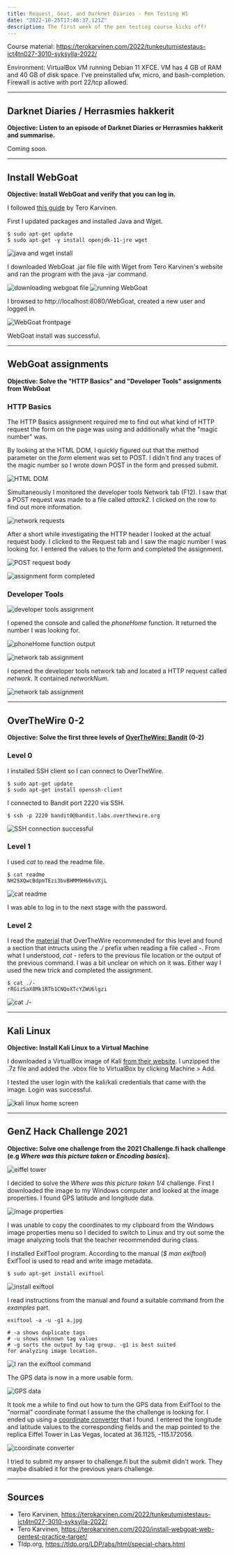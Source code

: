 ```yaml
---
title: Request, Goat, and Darknet Diaries - Pen Testing W1
date: "2022-10-25T17:46:37.121Z"
description: The first week of the pen testing course kicks off!
---
```


Course material: https://terokarvinen.com/2022/tunkeutumistestaus-ict4tn027-3010-syksylla-2022/

Environment: VirtualBox VM running Debian 11 XFCE. VM has 4 GB of RAM and 40 GB of disk space. I've preinstalled ufw, micro, and bash-completion. Firewall is active with port 22/tcp allowed.

---

## Darknet Diaries / Herrasmies hakkerit

**Objective: Listen to an episode of Darknet Diaries or Herrasmies hakkerit and summarise.**

Coming soon.

---

## Install WebGoat

**Objective: Install WebGoat and verify that you can log in.**

I followed [this guide](https://terokarvinen.com/2020/install-webgoat-web-pentest-practice-target/) by Tero Karvinen.

First I updated packages and installed Java and Wget.

```
$ sudo apt-get update
$ sudo apt-get -y install openjdk-11-jre wget
``` 

![java and wget install](f1.PNG)

I downloaded WebGoat .jar file file with Wget from Tero Karvinen's website and ran the program with the java -jar command.

![downloading webgoat file](f2.PNG)
![running WebGoat](f3.PNG)

I browsed to http://localhost:8080/WebGoat, created a new user and logged in.

![WebGoat frontpage](f4.PNG)

WebGoat install was successful.

---

## WebGoat assignments

**Objective: Solve the "HTTP Basics" and "Developer Tools" assignments from WebGoat**

### HTTP Basics

The HTTP Basics assignment required me to find out what kind of HTTP request the form on the page was using and additionally what the "magic number" was.

By looking at the HTML DOM, I quickly figured out that the method parameter on the *form* element was set to POST. I didn't find any traces of the magic number so I wrote down POST in the form and pressed submit.

![HTML DOM](f6.PNG)

Simultaneously I monitored the developer tools Network tab (F12). I saw that a POST request was made to a file called *attack2*. I clicked on the row to find out more information.

![network requests](f7.PNG)

After a short while investigating the HTTP header I looked at the actual request body. I clicked to the Request tab and I saw the magic number I was looking for. I entered the values to the form and completed the assignment.

![POST request body](f5.PNG)

![assignment form completed](f8.PNG)

### Developer Tools

![developer tools assignment](f9.PNG)

I opened the console and called the *phoneHome* function. It returned the number I was looking for.

![phoneHome function output](f10.PNG)

![network tab assignment](f12.PNG)

I opened the developer tools network tab and located a HTTP request called *network*. It contained *networkNum*.

![network tab assignment](f11.PNG)

---

## OverTheWire 0-2

**Objective: Solve the first three levels of [OverTheWire: Bandit](https://overthewire.org/wargames/bandit/) (0-2)**

### Level 0

I installed SSH client so I can connect to OverTheWire.

```
$ sudo apt-get update
$ sudo apt-get install openssh-client
```

I connected to Bandit port 2220 via SSH.

```
$ ssh -p 2220 bandit0@bandit.labs.overthewire.org
```

![SSH connection successful](f13.PNG)

### Level 1

I used *cat* to read the readme file.

```
$ cat readme
NH2SXQwcBdpmTEzi3bvBHMM9H66vVXjL
```

![cat readme](f14.PNG)

I was able to log in to the next stage with the password.

### Level 2

I read the [material](https://tldp.org/LDP/abs/html/special-chars.html) that OverTheWire recommended for this level and found a section that intructs using the *./* prefix when reading a file called *-*. From what I understood, *cat -* refers to the previous file location or the output of the previous command. I was a bit unclear on which on it was. Either way I used the new trick and completed the assignment.

```
$ cat ./-
rRGizSaX8Mk1RTb1CNQoXTcYZWU6lgzi
```

![cat ./-](f15.PNG)

---

## Kali Linux

**Objective: Install Kali Linux to a Virtual Machine**

I downloaded a VirtualBox image of Kali [from their website](https://www.kali.org/get-kali/#kali-virtual-machines). I unzipped the .7z file and added the .vbox file to VirtualBox by clicking Machine > Add.

I tested the user login with the kali/kali credentials that came with the image. Login was successful.

![kali linux home screen](f16.PNG)

---

## GenZ Hack Challenge 2021

**Objective: Solve one challenge from the 2021 Challenge.fi hack challenge (e.g *Where was this picture taken* or *Encoding basics*).**

![eiffel tower](a.jpg)

I decided to solve the *Where was this picture taken 1/4* challenge. First I downloaded the image to my Windows computer and looked at the image properties. I found GPS latitude and longitude data.

![image properties](f17.PNG)

I was unable to copy the coordinates to my clipboard from the Windows image properties menu so I decided to switch to Linux and try out some the image analyzing tools that the teacher recommended during class.

I installed ExifTool program. According to the manual (*$ man exiftool*) ExifTool is used to read and write image metadata.

```
$ sudo apt-get install exiftool
```

![install exiftool](f18.PNG)

I read instructions from the manual and found a suitable command from the *examples* part.

```
exiftool -a -u -g1 a.jpg

# -a shows duplicate tags
# -u shows unknown tag values
# -g sorts the output by tag group. -g1 is best suited 
for analyzing image location. 
```

![I ran the exiftool command](f19.PNG)

The GPS data is now in a more usable form.

![GPS data](f20.PNG)

It took me a while to find out how to turn the GPS data from ExifTool to the "normal" coordinate format I assume the the challenge is looking for. I ended up using a [coordinate converter](https://coordinates-converter.com/) that I found. I entered the longitude and latitude values to the corresponding fields and the map pointed to the replica Eiffel Tower in Las Vegas, located at 36.1125, -115.172056.

![coordinate converter](f21.PNG)

I tried to submit my answer to challenge.fi but the submit didn't work. They maybe disabled it for the previous years challenge.

---

## Sources

- Tero Karvinen, https://terokarvinen.com/2022/tunkeutumistestaus-ict4tn027-3010-syksylla-2022/
- Tero Karvinen, https://terokarvinen.com/2020/install-webgoat-web-pentest-practice-target/
- Tldp.org, https://tldp.org/LDP/abs/html/special-chars.html